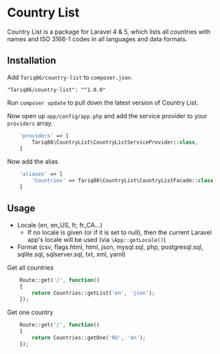 # Country List

Country List is a package for Laravel 4 & 5, which lists all countries with names and ISO 3166-1 codes in all languages and data formats.


## Installation

Add `Tariq86/country-list` to `composer.json`.

    "Tariq86/country-list": "^1.0.0"

Run `composer update` to pull down the latest version of Country List.

Now open up `app/config/app.php` and add the service provider to your `providers` array.

```php
    'providers' => [
        Tariq86\CountryList\CountryListServiceProvider::class,
    ]
```

Now add the alias.
```php
    'aliases' => [
        'Countries' => Tariq86\CountryList\CountryListFacade::class
    ]
```

## Usage

- Locale (en, en_US, fr, fr_CA...)
  - If no locale is given (or if it is set to null), then the current Laravel app's locale will be used (via `\App::getLocale()`)
- Format (csv, flags.html, html, json, mysql.sql, php, postgresql.sql, sqlite.sql, sqlserver.sql, txt, xml, yaml)

Get all countries
```php
	Route::get('/', function()
	{
		return Countries::getList('en', 'json');
	});
```

Get one country
```php
	Route::get('/', function()
	{
		return Countries::getOne('RU', 'en');
	});
```
